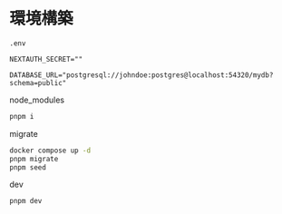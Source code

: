 # 環境構築

`.env`

```
NEXTAUTH_SECRET=""

DATABASE_URL="postgresql://johndoe:postgres@localhost:54320/mydb?schema=public"
```

node_modules

```sh
pnpm i
```

migrate

```sh
docker compose up -d
pnpm migrate
pnpm seed
```

dev

```sh
pnpm dev
```
